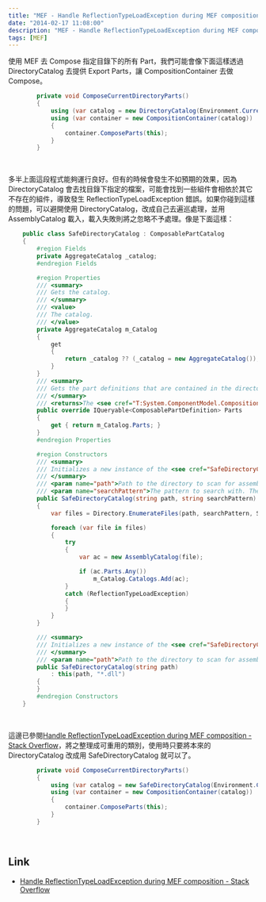 ```yaml
---
title: "MEF - Handle ReflectionTypeLoadException during MEF composition"
date: "2014-02-17 11:08:00"
description: "MEF - Handle ReflectionTypeLoadException during MEF composition"
tags: [MEF]
---
```



使用 MEF 去 Compose 指定目錄下的所有 Part，我們可能會像下面這樣透過 DirectoryCatalog 去提供 Export Parts，讓 CompositionContainer 去做 Compose。  

<!-- More -->

```c#
        private void ComposeCurrentDirectoryParts()
        {
            using (var catalog = new DirectoryCatalog(Environment.CurrentDirectory))
            using (var container = new CompositionContainer(catalog))
            {
                container.ComposeParts(this);
            }
        }
```

<br/>

多半上面這段程式能夠運行良好。但有的時候會發生不如預期的效果，因為 DirectoryCatalog 會去找目錄下指定的檔案，可能會找到一些組件會相依於其它不存在的組件，導致發生 ReflectionTypeLoadException 錯誤。如果你碰到這樣的問題，可以避開使用 DirectoryCatalog，改成自己去遍巡處理，並用 AssemblyCatalog 載入，載入失敗則將之忽略不予處理。像是下面這樣：  

```c#
    public class SafeDirectoryCatalog : ComposablePartCatalog
    {
		#region Fields 
        private AggregateCatalog _catalog;
		#endregion Fields 

		#region Properties 
        /// <summary>
        /// Gets the catalog.
        /// </summary>
        /// <value>
        /// The catalog.
        /// </value>
        private AggregateCatalog m_Catalog
        {
            get
            {
                return _catalog ?? (_catalog = new AggregateCatalog());
            }
        }
        /// <summary>
        /// Gets the part definitions that are contained in the directory catalog.
        /// </summary>
        /// <returns>The <see cref="T:System.ComponentModel.Composition.Primitives.ComposablePartDefinition" /> objects that are contained in the <see cref="T:System.ComponentModel.Composition.Hosting.DirectoryCatalog" />.</returns>
        public override IQueryable<ComposablePartDefinition> Parts
        {
            get { return m_Catalog.Parts; }
        }
		#endregion Properties 

		#region Constructors 
        /// <summary>
        /// Initializes a new instance of the <see cref="SafeDirectoryCatalog" /> class.
        /// </summary>
        /// <param name="path">Path to the directory to scan for assemblies to add to the catalog.The path must be absolute or relative to <see cref="P:System.AppDomain.BaseDirectory" />.</param>
        /// <param name="searchPattern">The pattern to search with. The format of the pattern should be the same as specified for <see cref="M:System.IO.Directory.GetFiles(System.String,System.String)" />.</param>
        public SafeDirectoryCatalog(string path, string searchPattern)
        {
            var files = Directory.EnumerateFiles(path, searchPattern, SearchOption.TopDirectoryOnly);

            foreach (var file in files)
            {
                try
                {
                    var ac = new AssemblyCatalog(file);

                    if (ac.Parts.Any())
                        m_Catalog.Catalogs.Add(ac);
                }
                catch (ReflectionTypeLoadException)
                {
                }
            }
        }

        /// <summary>
        /// Initializes a new instance of the <see cref="SafeDirectoryCatalog" /> class.
        /// </summary>
        /// <param name="path">Path to the directory to scan for assemblies to add to the catalog.The path must be absolute or relative to <see cref="P:System.AppDomain.BaseDirectory" />.</param>
        public SafeDirectoryCatalog(string path)
            : this(path, "*.dll")
        {
        }
		#endregion Constructors 
    }
```

<br/>

這邊已參閱[Handle ReflectionTypeLoadException during MEF composition - Stack Overflow](http://stackoverflow.com/questions/4144683/handle-reflectiontypeloadexception-during-mef-composition)，將之整理成可重用的類別，使用時只要將本來的 DirectoryCatalog 改成用 SafeDirectoryCatalog 就可以了。  

```c#
        private void ComposeCurrentDirectoryParts()
        {
            using (var catalog = new SafeDirectoryCatalog(Environment.CurrentDirectory))
            using (var container = new CompositionContainer(catalog))
            {
                container.ComposeParts(this);
            }
        }
```

<br/>

Link
----
* [Handle ReflectionTypeLoadException during MEF composition - Stack Overflow](http://stackoverflow.com/questions/4144683/handle-reflectiontypeloadexception-during-mef-composition)
